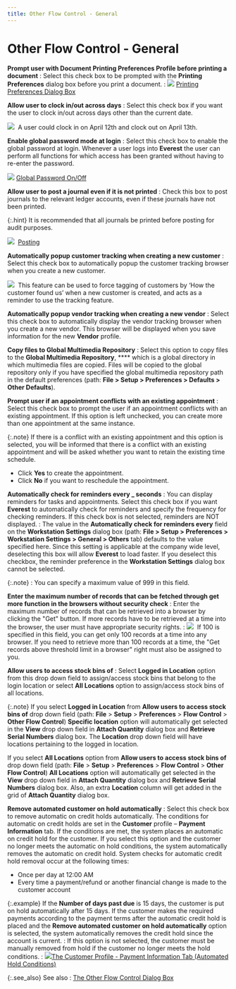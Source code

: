```yaml
---
title: Other Flow Control - General
---
```


# Other Flow Control - General


**Prompt user with Document Printing Preferences  Profile before printing a document**
: Select this check box to be prompted with the **Printing** **Preferences**  dialog box before you print a document.
: ![]({{site.bp_baseurl}}/img/lens.gif) [Printing  Preferences Dialog Box]({{site.bp_baseurl}}/rpt-prt/set-prt/the_printing_preferences_dialog_box_step_by_step_bp.html)


**Allow user to clock in/out across days**
: Select this check box if you want the user to clock  in/out across days other than the current date.


![]({{site.bp_baseurl}}/img/example.gif)  A  user could clock in on April 12th and clock out on April 13th.


**Enable global password mode at login**
: Select this check box to enable the global password  at login. Whenever a user logs into **Everest**  the user can perform all functions for which access has been granted without  having to re-enter the password.


![]({{site.bp_baseurl}}/img/lens.gif) [Global  Password On/Off]({{site.sc_chm}}/options/security/passwords/global_password_on_off.html)


**Allow user to post a journal even if it is not  printed**
: Check this box to post journals to the relevant  ledger accounts, even if these journals have not been printed.


{:.hint}
It is recommended that all journals be printed  before posting for audit purposes.


![]({{site.bp_baseurl}}/img/lens.gif)  [Posting]({{site.acc_chm}}/accounting-structure-in-everest/posting/posting.html)


**Automatically popup customer tracking when creating  a new customer**
: Select this check box to automatically popup the  customer tracking browser when you create a new customer.


![]({{site.bp_baseurl}}/img/example.gif)  This  feature can be used to force tagging of customers by ‘How the customer  found us’ when a new customer is created, and acts as a reminder to use  the tracking feature.


**Automatically popup vendor tracking when creating  a new vendor**
: Select this check box to automatically display the  vendor tracking browser when you create a new vendor. This browser will  be displayed when you save information for the new **Vendor**  profile.


**Copy files to Global Multimedia Repository**
: Select this option to copy files to the **Global 
 Multimedia Repository**, **** which  is a global directory in which multimedia files are copied. Files will  be copied to the global repository only if you have specified the global  multimedia repository path in the default preferences (path: **File 
 &gt; Setup &gt; Preferences &gt; Defaults &gt; Other Defaults**).


**Prompt user if an appointment conflicts with  an existing appointment**
: Select this check box to prompt the user if an appointment  conflicts with an existing appointment. If this option is left unchecked,  you can create more than one appointment at the same instance.


{:.note}
If there is a conflict with an existing appointment  and this option is selected, you will be informed that there is a conflict  with an existing appointment and will be asked whether you want to retain  the existing time schedule.

- Click **Yes** to create the appointment.
- Click **No** if you want to reschedule the appointment.


**Automatically check for reminders every \_ seconds**
: You can display reminders for tasks and appointments.  Select this check box if you want **Everest**  to automatically check for reminders and specify the frequency for checking  reminders. If this check box is not selected, reminders are NOT displayed.
: The value in the **Automatically 
 check for reminders every** field on the **Workstation 
 Settings** dialog box (path: **File 
 &gt; Setup &gt; Preferences &gt; Workstation Settings &gt; General &gt; 
 Others** tab) defaults to the value specified here. Since this setting  is applicable at the company wide level, deselecting  this box will allow **Everest** to  load faster. If you deselect  this checkbox, the reminder preference in the **Workstation 
 Settings** dialog box cannot be selected.


{:.note}
: You can specify a maximum value of 999 in this field.


**Enter the maximum number of records that can  be fetched through get more function in the browsers without security  check**
: Enter the maximum number of records that can be  retrieved into a browser by clicking the "Get" button. If more  records have to be retrieved at a time into the browser, the user must  have appropriate security rights.
: ![]({{site.bp_baseurl}}/img/example.gif)  If  100 is specified in this field, you can get only 100 records at a time  into any browser. If you need to retrieve more than 100 records at a time,  the "Get records above threshold limit in a browser" right must  also be assigned to you.


**Allow users to access stock bins of**
: Select **Logged in 
 Location** option from this drop down field to assign/access stock  bins that belong to the login location or select **All 
 Locations** option to assign/access stock bins of all locations.


{:.note}
If you select **Logged 
 in Location** from **Allow users to 
 access stock bins of** drop down field (path: **File**  > **Setup** > **Preferences**  > **Flow Control** > **Other 
 Flow Control**) **Specific location**  option will automatically get selected in the **View**  drop down field in **Attach Quantity**  dialog box and **Retrieve Serial Numbers**  dialog box. The **Location** drop  down field will have locations pertaining to the logged in location.


If you select **All 
 Locations** option from **Allow users 
 to access stock bins of** drop down field (path: **File**  > **Setup** > **Preferences**  > **Flow Control** > **Other 
 Flow Control**) **All Locations**  option will automatically get selected in the **View**  drop down field in **Attach Quantity**  dialog box and **Retrieve Serial Numbers**  dialog box. Also, an extra **Location**  column will get added in the grid of **Attach 
 Quantity** dialog box.


**Remove automated customer on hold automatically**
: Select this check box to remove automatic on credit  holds automatically. The conditions for automatic on credit holds are  set in the **Customer** profile –  **Payment Information** tab. If the  conditions are met, the system places an automatic on credit hold for  the customer. If you select this option and the customer no longer meets  the automatic on hold conditions, the system automatically removes the  automatic on credit hold. System checks for automatic credit hold removal  occur at the following times:

- Once per day at 12:00  AM
- Every time a payment/refund  or another financial change is made to the customer account



{:.example}
If the **Number 
 of days past due** is 15 days, the customer is put on hold automatically  after 15 days. If the customer makes the required payments according to  the payment terms after the automatic credit hold is placed and the **Remove automated customer on hold automatically**  option is selected, the system automatically removes the credit hold since  the account is current.
: If this option is not selected, the customer must  be manually removed from hold if the customer no longer meets the hold  conditions.
: ![]({{site.bp_baseurl}}/img/lens.gif)[The  Customer Profile - Payment Information Tab (Automated Hold Conditions)]({{site.mc_chm}}/creating-a-customer/the-customer-profile-payment-information/the_customer_profile_payment_information.html)


{:.see_also}
See also
: [The  Other Flow Control Dialog Box]({{site.bp_baseurl}}/other-flow-control/the-other-flow-control-dialog-box/other_flow_control_dialog_box_step_by_step.html)
